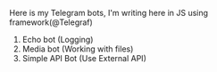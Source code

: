 Here is my Telegram bots, I'm writing here in JS using framework(@Telegraf)
1. Echo bot (Logging)
2. Media bot (Working with files)
3. Simple API Bot (Use External API)

